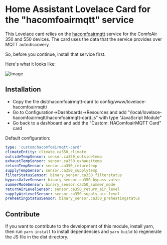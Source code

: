 # Home Assistant Lovelace Card for the "hacomfoairmqtt" service

This Lovelace card relies on the [hacomfoairmqtt](https://github.com/adorobis/hacomfoairmqtt) service for the ComfoAir 350 and 550 devices.
The card uses the data that the service provides over MQTT autodiscovery.

So, before you continue, install that service first.

Here's what it looks like:

![Image](https://raw.githubusercontent.com/mweimerskirch/lovelace-hacomfoairmqtt/master/resources/card-preview.png)

## Installation

* Copy the file dist/hacomfoairmqtt-card to config/www/lovelace-hacomfoairmqtt/
* Go to Configuration->Dashboards->Resources and add "/local/lovelace-hacomfoairmqtt/hacomfoairmqtt-card.js" with type "JavaScript Module"
* Go back to a dashboard and add the "Custom: HAComfoairMQTT Card" card

Default configuration:

```yaml
type: 'custom:hacomfoairmqtt-card'
climateEntity: climate.ca350_climate
outsideTempSensor: sensor.ca350_outsidetemp
exhaustTempSensor: sensor.ca350_exhausttemp
returnTempSensor: sensor.ca350_returntemp
supplyTempSensor: sensor.ca350_supplytemp
filterStatusSensor: binary_sensor.ca350_filterstatus
bypassValveSensor: binary_sensor.ca350_bypass_valve
summerModeSensor: binary_sensor.ca350_summer_mode
returnAirLevelSensor: sensor.ca350_return_air_level
supplyAirLevelSensor: sensor.ca350_supply_air_level
preheatingStatusSensor: binary_sensor.ca350_preheatingstatus
```

## Contribute

If you want to contribute to the development of this module, install yarn, then run `yarn install` to install dependencies and `yarn build` to regenerate the JS file in the dist directory.
